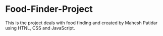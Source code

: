 # Food-Finder-Project
This is the project deals with food finding and created by Mahesh Patidar using HTNL, CSS and JavaScript.
